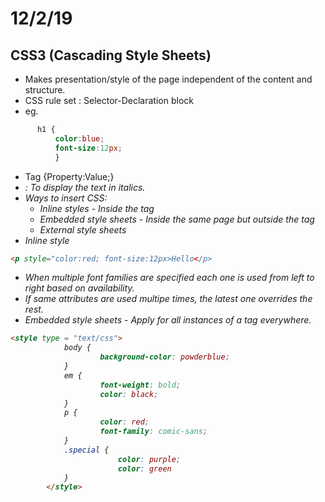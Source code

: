 # 12/2/19
## CSS3 (Cascading Style Sheets)
* Makes presentation/style of the page independent of the content and structure.
* CSS rule set : Selector-Declaration block
* eg. 
```css
      h1 {
          color:blue; 
          font-size:12px;
          }
```
* Tag {Property:Value;}
* <em> : To display the text in italics.
* Ways to insert CSS:
  * Inline styles - Inside the tag
  * Embedded style sheets - Inside the same page but outside the tag
  * External style sheets
* Inline style
```html
<p style="color:red; font-size:12px>Hello</p>
```

* When multiple font families are specified each one is used from left to right based on availability.
* If same attributes are used multipe times, the latest one overrides the rest.
* Embedded style sheets - Apply for all instances of a tag everywhere.
```html
<style type = "text/css">
			body {
					background-color: powderblue;
			}
			em {
					font-weight: bold;
					color: black;
			}
			p {
					color: red; 
					font-family: comic-sans;
			}
			.special {
						color: purple;
						color: green
			}
		</style>
```

